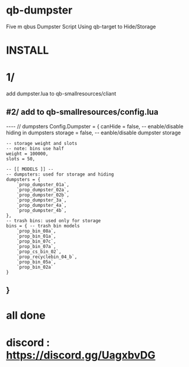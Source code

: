 # qb-dumpster
Five m qbus Dumpster Script Using qb-target to Hide/Storage

# INSTALL
# 1/
add dumpster.lua to qb-smallresources/cliant

#2/
add to qb-smallresources/config.lua
----------------------------------------
---- // dumpsters
Config.Dumpster = {
	canHide = false, -- enable/disable hiding in dumpsters
	storage = false, -- eanble/disable dumpster storage

	-- storage weight and slots
	-- note: bins use half
	weight = 100000,
	slots = 50,

	-- [[ MODELS ]] --
	-- dumpsters: used for storage and hiding
	dumpsters = {
		`prop_dumpster_01a`,
		`prop_dumpster_02a`,
		`prop_dumpster_02b`,
		`prop_dumpster_3a`,
		`prop_dumpster_4a`,
		`prop_dumpster_4b`,
	},
	-- trash bins: used only for storage
	bins = { -- trash bin models
		`prop_bin_08a`,
		`prop_bin_01a`,
		`prop_bin_07c`,
		`prop_bin_07a`,
		`prop_cs_bin_02`,
		`prop_recyclebin_04_b`,
		`prop_bin_05a`,
		`prop_bin_02a`
	}
}
 --------------------------------------------------
# all done

# discord : https://discord.gg/UagxbvDG

